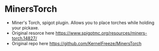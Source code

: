 # MinersTorch
- Miner's Torch, spigot plugin. Allows you to place torches while holding your pickaxe.
- Original resorce here https://www.spigotmc.org/resources/miners-torch.14827/
- Original repo here https://github.com/KernelFreeze/MinersTorch
